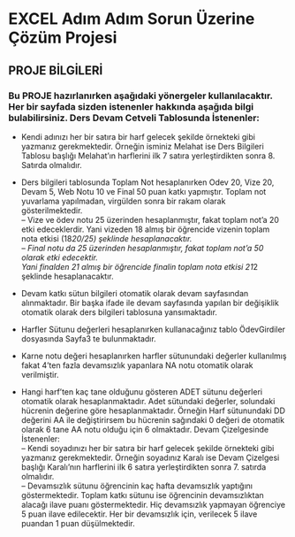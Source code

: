 # EXCEL Adım Adım Sorun Üzerine Çözüm Projesi
## PROJE BİLGİLERİ

### Bu PROJE hazırlanırken aşağıdaki yönergeler kullanılacaktır. Her bir sayfada sizden istenenler hakkında aşağıda bilgi bulabilirsiniz. Ders Devam Cetveli Tablosunda İstenenler:

* Kendi adınızı her bir satıra bir harf gelecek şekilde örnekteki gibi yazmanız gerekmektedir. Örneğin
isminiz Melahat ise Ders Bilgileri Tablosu başlığı Melahat’ın harflerini ilk 7 satıra yerleştirdikten sonra 8. Satırda olmalıdır.

* Ders bilgileri tablosunda Toplam Not hesaplanırken Odev 20, Vize 20, Devam 5, Web Notu 10 ve
Final 50 puan katkı yapmıştır. Toplam not yuvarlama yapılmadan, virgülden sonra bir rakam olarak
gösterilmektedir. <br>
    – Vize ve ödev notu 25 üzerinden hesaplanmıştır, fakat toplam not’a 20 etki edeceklerdir. Yani
    vizeden 18 almış bir öğrencide vizenin toplam nota etkisi (18*20/25) şeklinde hesaplanacaktır.<br>
    – Final notu da 25 üzerinden hesaplanmıştır, fakat toplam not’a 50 olarak etki edecektir. <br> Yani
    finalden 21 almış bir öğrencide finalin toplam nota etkisi 21*2 şeklinde hesaplanacaktır.

* Devam katkı sütun bilgileri otomatik olarak devam sayfasından alınmaktadır. Bir başka ifade ile devam
sayfasında yapılan bir değişiklik otomatik olarak ders bilgileri tablosuna yansımaktadır.

* Harfler Sütunu değerleri hesaplanırken kullanacağınız tablo ÖdevGirdiler dosyasında Sayfa3 te bulunmaktadır.

* Karne notu değeri hesaplanırken harfler sütunundaki değerler kullanılmış fakat 4’ten fazla devamsızlık
yapanlara NA notu otomatik olarak verilmiştir.

* Hangi harf’ten kaç tane olduğunu gösteren ADET sütunu değerleri otomatik olarak hesaplanmaktadır.
Adet sütundaki değerler, solundaki hücrenin değerine göre hesaplanmaktadır. Örneğin Harf sütunundaki DD değerini AA ile değiştirirsem bu hücrenin sağındaki 0 değeri de otomatik olarak 6 tane AA
notu olduğu için 6 olmaktadır.
Devam Çizelgesinde İstenenler: <br>
    – Kendi soyadınızı her bir satıra bir harf gelecek şekilde örnekteki gibi yazmanız gerekmektedir.
    Örneğin soyadınız Karalı ise Devam Çizelgesi başlığı Karalı’nın harflerini ilk 6 satıra yerleştirdikten
    sonra 7. satırda olmalıdır. <br>
    – Devamsızlık sütunu öğrencinin kaç hafta devamsızlık yaptığını göstermektedir. Toplam katkı sütunu ise öğrencinin devamsızlıktan alacağı ilave puanı göstermektedir. Hiç           devamsızlık yapmayan öğrenciye 5 puan ilave edilecektir. Her bir devamsızlık için, verilecek 5 ilave puandan 1 puan
    düşülmektedir.


